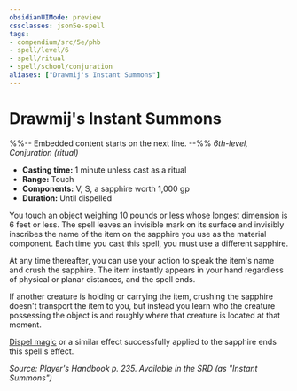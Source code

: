 ```yaml
---
obsidianUIMode: preview
cssclasses: json5e-spell
tags:
- compendium/src/5e/phb
- spell/level/6
- spell/ritual
- spell/school/conjuration
aliases: ["Drawmij's Instant Summons"]
---
```

# Drawmij's Instant Summons
%%-- Embedded content starts on the next line. --%%
*6th-level, Conjuration (ritual)*  

- **Casting time:** 1 minute unless cast as a ritual
- **Range:** Touch
- **Components:** V, S, a sapphire worth 1,000 gp
- **Duration:** Until dispelled

You touch an object weighing 10 pounds or less whose longest dimension is 6 feet or less. The spell leaves an invisible mark on its surface and invisibly inscribes the name of the item on the sapphire you use as the material component. Each time you cast this spell, you must use a different sapphire.

At any time thereafter, you can use your action to speak the item's name and crush the sapphire. The item instantly appears in your hand regardless of physical or planar distances, and the spell ends.

If another creature is holding or carrying the item, crushing the sapphire doesn't transport the item to you, but instead you learn who the creature possessing the object is and roughly where that creature is located at that moment.

[Dispel magic](2-Mechanics/CLI/spells/dispel-magic.md) or a similar effect successfully applied to the sapphire ends this spell's effect.

*Source: Player's Handbook p. 235. Available in the <span title='Systems Reference Document (5.1)'>SRD</span> (as "Instant Summons")*